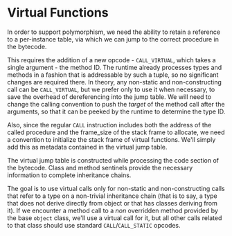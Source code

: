 # Virtual Functions

In order to support polymorphism, we need the ability to retain a reference to a per-instance table, via which we can jump to the correct procedure in the bytecode.

This requires the addition of a new opcode - `CALL_VIRTUAL`, which takes a single argument - the method ID. The runtime already processes types and methods in a fashion that is addressable by such  a tuple, so no significant changes are required there. In theory, any non-static and non-constructing call can be `CALL_VIRTUAL`, but we prefer only to use it when necessary, to save the overhead of dereferencing into the jump table. We will need to change the calling convention to push the _target_ of the method call after the arguments, so that it can be peeked by the runtime to determine the type ID.  

Also, since the regular `CALL` instruction includes both the address of the called procedure and the frame_size of the stack frame to allocate, we need a convention to initialize the stack frame of virtual functions.  We'll simply add this as metadata contained in the virtual jump table.
 
The virtual jump table is constructed while processing the code section of the bytecode. Class and method sentinels provide the necessary information to complete inheritance chains.

The goal is to use virtual calls only for non-static and non-constructing calls that refer to a type on a non-trivial inheritance chain (that is to say, a type that does not derive directly from object or that has classes deriving from it). If we encounter a method call to a *non* overridden method provided by the base `object` class, we'll use a virtual call for it, but all other calls related to that class should use standard `CALL`/`CALL_STATIC` opcodes.
